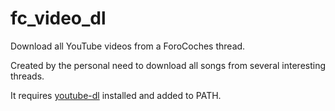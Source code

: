 # fc_video_dl
Download all YouTube videos from a ForoCoches thread.

Created by the personal need to download all songs from several interesting threads.

It requires [youtube-dl](https://youtube-dl.org/) installed and added to PATH.
